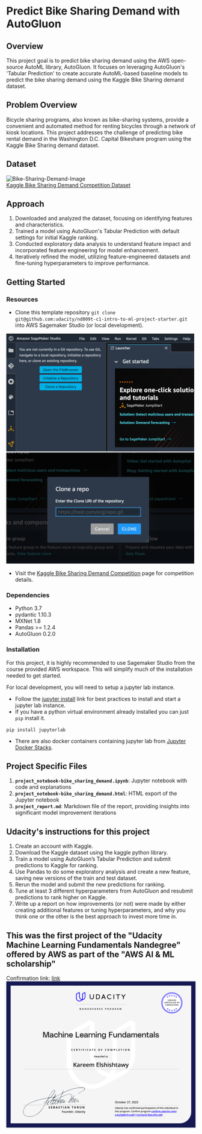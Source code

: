 # Predict Bike Sharing Demand with AutoGluon

## Overview

This project goal is to predict bike sharing demand using the AWS open-source AutoML library, AutoGluon. It focuses on leveraging AutoGluon's 'Tabular Prediction' to create accurate AutoML-based baseline models to predict the bike sharing demand using the Kaggle Bike Sharing demand dataset.

## Problem Overview

Bicycle sharing programs, also known as bike-sharing systems, provide a convenient and automated method for renting bicycles through a network of kiosk locations. This project addresses the challenge of predicting bike rental demand in the Washington D.C. Capital Bikeshare program using the Kaggle Bike Sharing demand dataset.

## Dataset
![[Bike-Sharing-Demand-Image]([img/Bike-Sharing-Demand-img.jpg](https://storage.googleapis.com/kaggle-media/competitions/kaggle/3948/media/bikes.png))](https://storage.googleapis.com/kaggle-media/competitions/kaggle/3948/media/bikes.png)<br>
[Kaggle Bike Sharing Demand Competition Dataset](https://www.kaggle.com/competitions/bike-sharing-demand/data)

## Approach

1. Downloaded and analyzed the dataset, focusing on identifying features and characteristics.
2. Trained a model using AutoGluon's Tabular Prediction with default settings for initial Kaggle ranking.
3. Conducted exploratory data analysis to understand feature impact and incorporated feature engineering for model enhancement.
4. Iteratively refined the model, utilizing feature-engineered datasets and fine-tuning hyperparameters to improve performance.

## Getting Started

### Resources
* Clone this template repository `git clone git@github.com:udacity/nd009t-c1-intro-to-ml-project-starter.git` into AWS Sagemaker Studio (or local development).

<img src="img/sagemaker-studio-git1.png" alt="sagemaker-studio-git1.png" width="500"/>
<img src="img/sagemaker-studio-git2.png" alt="sagemaker-studio-git2.png" width="500"/>

- Visit the [Kaggle Bike Sharing Demand Competition](https://www.kaggle.com/c/bike-sharing-demand) page for competition details.

### Dependencies

- Python 3.7
- pydantic 1.10.3
- MXNet 1.8
- Pandas >= 1.2.4
- AutoGluon 0.2.0 

### Installation
For this project, it is highly recommended to use Sagemaker Studio from the course provided AWS workspace. This will simplify much of the installation needed to get started.

For local development, you will need to setup a jupyter lab instance.
* Follow the [jupyter install](https://jupyter.org/install.html) link for best practices to install and start a jupyter lab instance.
* If you have a python virtual environment already installed you can just `pip` install it.
```
pip install jupyterlab
```
* There are also docker containers containing jupyter lab from [Jupyter Docker Stacks](https://jupyter-docker-stacks.readthedocs.io/en/latest/index.html).

## Project Specific Files

1. **`project_notebook-bike_sharing_demand.ipynb`**: Jupyter notebook with code and explanations 
2. **`project_notebook-bike_sharing_demand.html`**: HTML export of the Jupyter notebook
3. **`project_report.md`**: Markdown file of the report, providing insights into significant model improvement iterations

## Udacity's instructions for this project

1. Create an account with Kaggle.
2. Download the Kaggle dataset using the kaggle python library.
3. Train a model using AutoGluon’s Tabular Prediction and submit predictions to Kaggle for ranking.
4. Use Pandas to do some exploratory analysis and create a new feature, saving new versions of the train and test dataset.
5. Rerun the model and submit the new predictions for ranking.
6. Tune at least 3 different hyperparameters from AutoGluon and resubmit predictions to rank higher on Kaggle.
7. Write up a report on how improvements (or not) were made by either creating additional features or tuning hyperparameters, and why you think one or the other is the best approach to invest more time in.

## This was the first project of the "Udacity Machine Learning Fundamentals Nandegree" offered by AWS as part of the "AWS AI & ML scholarship"
Confirmation  link: [link](https://graduation.udacity.com/confirm/e/ba2b0610-ee8f-11ed-8e43-fbdc25fcc49f)
![Certificate](https://github.com/Kshishtawy/Developing-a-Handwritten-Digits-Classifier-with-PyTorch/blob/main/Certificate/Udacity%20-%20Machine%20Learning%20Fundamentals.png?raw=true)




